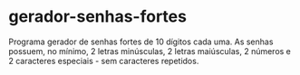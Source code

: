 # gerador-senhas-fortes
Programa gerador de senhas fortes de 10 dígitos cada uma.
As senhas possuem, no mínimo, 2 letras minúsculas, 2 letras maiúsculas, 2 números e 2 caracteres especiais - sem caracteres repetidos.
